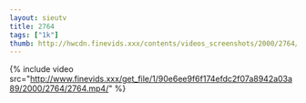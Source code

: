 ```yaml
--- 
layout: sieutv
title: 2764
tags: ["1k"]
thumb: http://hwcdn.finevids.xxx/contents/videos_screenshots/2000/2764/preview.mp4.jpg
---
```

{% include video src="http://www.finevids.xxx/get_file/1/90e6ee9f6f174efdc2f07a8942a03a89/2000/2764/2764.mp4/" %} 
